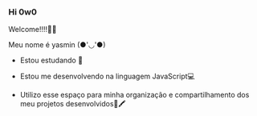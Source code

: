 ### Hi 0w0

Welcome!!!!🎉✨

Meu nome é yasmin (●'◡'●)

- Estou estudando 📘
  
- Estou me desenvolvendo na linguagem JavaScript💻

- Utilizo esse espaço para minha organização e compartilhamento dos meu projetos desenvolvidos📓🖍
